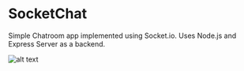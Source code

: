 # SocketChat
Simple Chatroom app implemented using Socket.io. Uses Node.js and Express Server as a backend. 

![alt text](https://image.ibb.co/i2PB8b/socketchat.png)
